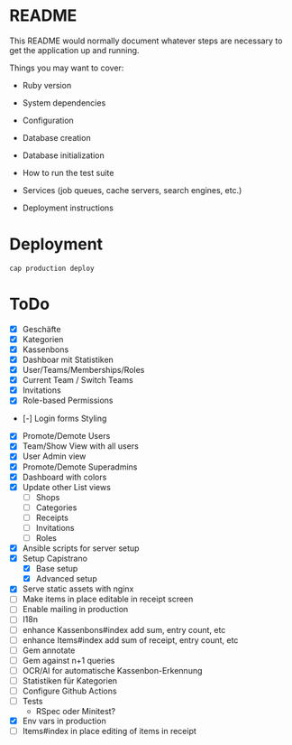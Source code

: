 # README

This README would normally document whatever steps are necessary to get the
application up and running.

Things you may want to cover:

* Ruby version

* System dependencies

* Configuration

* Database creation

* Database initialization

* How to run the test suite

* Services (job queues, cache servers, search engines, etc.)

* Deployment instructions

# Deployment
```
cap production deploy
```

# ToDo
- [x] Geschäfte
- [x] Kategorien
- [x] Kassenbons
- [x] Dashboar mit Statistiken
- [x] User/Teams/Memberships/Roles
- [x] Current Team / Switch Teams
- [x] Invitations
- [x] Role-based Permissions
- [-] Login forms Styling
- [x] Promote/Demote Users
- [x] Team/Show View with all users
- [x] User Admin view
- [x] Promote/Demote Superadmins
- [x] Dashboard with colors
- [x] Update other List views
    - [ ] Shops
    - [ ] Categories
    - [ ] Receipts
    - [ ] Invitations
    - [ ] Roles
- [x] Ansible scripts for server setup
- [x] Setup Capistrano
    - [x] Base setup
    - [x] Advanced setup
- [x] Serve static assets with nginx
- [ ] Make items in place editable in receipt screen
- [ ] Enable mailing in production
- [ ] I18n
- [ ] enhance Kassenbons#index add sum, entry count, etc
- [ ] enhance Items#index add sum of receipt, entry count, etc
- [ ] Gem annotate
- [ ] Gem against n+1 queries
- [ ] OCR/AI for automatische Kassenbon-Erkennung
- [ ] Statistiken für Kategorien
- [ ] Configure Github Actions
- [ ] Tests
    - RSpec oder Minitest?
- [x] Env vars in production
- [ ] Items#index in place editing of items in receipt
